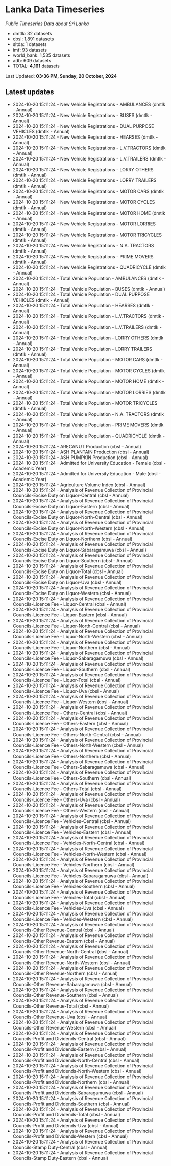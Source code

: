 # Lanka Data Timeseries
*Public Timeseries Data about Sri Lanka*

* dmtlk: 32 datasets
* cbsl: 1,891 datasets
* sltda: 1 datasets
* imf: 93 datasets
* world_bank: 1,535 datasets
* adb: 609 datasets
* TOTAL: **4,161** datasets

Last Updated: **03:36 PM, Sunday, 20 October, 2024**

## Latest updates

* 2024-10-20 15:11:24 - New Vehicle Registrations - AMBULANCES (dmtlk - Annual)
* 2024-10-20 15:11:24 - New Vehicle Registrations - BUSES (dmtlk - Annual)
* 2024-10-20 15:11:24 - New Vehicle Registrations - DUAL PURPOSE VEHICLES (dmtlk - Annual)
* 2024-10-20 15:11:24 - New Vehicle Registrations - HEARSES (dmtlk - Annual)
* 2024-10-20 15:11:24 - New Vehicle Registrations - L.V.TRACTORS (dmtlk - Annual)
* 2024-10-20 15:11:24 - New Vehicle Registrations - L.V.TRAILERS (dmtlk - Annual)
* 2024-10-20 15:11:24 - New Vehicle Registrations - LORRY OTHERS (dmtlk - Annual)
* 2024-10-20 15:11:24 - New Vehicle Registrations - LORRY TRAILERS (dmtlk - Annual)
* 2024-10-20 15:11:24 - New Vehicle Registrations - MOTOR CARS (dmtlk - Annual)
* 2024-10-20 15:11:24 - New Vehicle Registrations - MOTOR CYCLES (dmtlk - Annual)
* 2024-10-20 15:11:24 - New Vehicle Registrations - MOTOR HOME (dmtlk - Annual)
* 2024-10-20 15:11:24 - New Vehicle Registrations - MOTOR LORRIES (dmtlk - Annual)
* 2024-10-20 15:11:24 - New Vehicle Registrations - MOTOR TRICYCLES (dmtlk - Annual)
* 2024-10-20 15:11:24 - New Vehicle Registrations - N.A. TRACTORS (dmtlk - Annual)
* 2024-10-20 15:11:24 - New Vehicle Registrations - PRIME MOVERS (dmtlk - Annual)
* 2024-10-20 15:11:24 - New Vehicle Registrations - QUADRICYCLE (dmtlk - Annual)
* 2024-10-20 15:11:24 - Total Vehicle Population - AMBULANCES (dmtlk - Annual)
* 2024-10-20 15:11:24 - Total Vehicle Population - BUSES (dmtlk - Annual)
* 2024-10-20 15:11:24 - Total Vehicle Population - DUAL PURPOSE VEHICLES (dmtlk - Annual)
* 2024-10-20 15:11:24 - Total Vehicle Population - HEARSES (dmtlk - Annual)
* 2024-10-20 15:11:24 - Total Vehicle Population - L.V.TRACTORS (dmtlk - Annual)
* 2024-10-20 15:11:24 - Total Vehicle Population - L.V.TRAILERS (dmtlk - Annual)
* 2024-10-20 15:11:24 - Total Vehicle Population - LORRY OTHERS (dmtlk - Annual)
* 2024-10-20 15:11:24 - Total Vehicle Population - LORRY TRAILERS (dmtlk - Annual)
* 2024-10-20 15:11:24 - Total Vehicle Population - MOTOR CARS (dmtlk - Annual)
* 2024-10-20 15:11:24 - Total Vehicle Population - MOTOR CYCLES (dmtlk - Annual)
* 2024-10-20 15:11:24 - Total Vehicle Population - MOTOR HOME (dmtlk - Annual)
* 2024-10-20 15:11:24 - Total Vehicle Population - MOTOR LORRIES (dmtlk - Annual)
* 2024-10-20 15:11:24 - Total Vehicle Population - MOTOR TRICYCLES (dmtlk - Annual)
* 2024-10-20 15:11:24 - Total Vehicle Population - N.A. TRACTORS (dmtlk - Annual)
* 2024-10-20 15:11:24 - Total Vehicle Population - PRIME MOVERS (dmtlk - Annual)
* 2024-10-20 15:11:24 - Total Vehicle Population - QUADRICYCLE (dmtlk - Annual)
* 2024-10-20 15:11:24 - ARECANUT Production (cbsl - Annual)
* 2024-10-20 15:11:24 - ASH PLANTAIN Production (cbsl - Annual)
* 2024-10-20 15:11:24 - ASH PUMPKIN Production (cbsl - Annual)
* 2024-10-20 15:11:24 - Admitted for University Education - Female (cbsl - Academic Year)
* 2024-10-20 15:11:24 - Admitted for University Education - Male (cbsl - Academic Year)
* 2024-10-20 15:11:24 - Agriculture Volume Index (cbsl - Annual)
* 2024-10-20 15:11:24 - Analysis of Revenue Collection of Provincial Councils-Excise Duty on Liquor-Central (cbsl - Annual)
* 2024-10-20 15:11:24 - Analysis of Revenue Collection of Provincial Councils-Excise Duty on Liquor-Eastern (cbsl - Annual)
* 2024-10-20 15:11:24 - Analysis of Revenue Collection of Provincial Councils-Excise Duty on Liquor-North-Central (cbsl - Annual)
* 2024-10-20 15:11:24 - Analysis of Revenue Collection of Provincial Councils-Excise Duty on Liquor-North-Western (cbsl - Annual)
* 2024-10-20 15:11:24 - Analysis of Revenue Collection of Provincial Councils-Excise Duty on Liquor-Northern (cbsl - Annual)
* 2024-10-20 15:11:24 - Analysis of Revenue Collection of Provincial Councils-Excise Duty on Liquor-Sabaragamuwa (cbsl - Annual)
* 2024-10-20 15:11:24 - Analysis of Revenue Collection of Provincial Councils-Excise Duty on Liquor-Southern (cbsl - Annual)
* 2024-10-20 15:11:24 - Analysis of Revenue Collection of Provincial Councils-Excise Duty on Liquor-Total (cbsl - Annual)
* 2024-10-20 15:11:24 - Analysis of Revenue Collection of Provincial Councils-Excise Duty on Liquor-Uva (cbsl - Annual)
* 2024-10-20 15:11:24 - Analysis of Revenue Collection of Provincial Councils-Excise Duty on Liquor-Western (cbsl - Annual)
* 2024-10-20 15:11:24 - Analysis of Revenue Collection of Provincial Councils-Licence Fee - Liquor-Central (cbsl - Annual)
* 2024-10-20 15:11:24 - Analysis of Revenue Collection of Provincial Councils-Licence Fee - Liquor-Eastern (cbsl - Annual)
* 2024-10-20 15:11:24 - Analysis of Revenue Collection of Provincial Councils-Licence Fee - Liquor-North-Central (cbsl - Annual)
* 2024-10-20 15:11:24 - Analysis of Revenue Collection of Provincial Councils-Licence Fee - Liquor-North-Western (cbsl - Annual)
* 2024-10-20 15:11:24 - Analysis of Revenue Collection of Provincial Councils-Licence Fee - Liquor-Northern (cbsl - Annual)
* 2024-10-20 15:11:24 - Analysis of Revenue Collection of Provincial Councils-Licence Fee - Liquor-Sabaragamuwa (cbsl - Annual)
* 2024-10-20 15:11:24 - Analysis of Revenue Collection of Provincial Councils-Licence Fee - Liquor-Southern (cbsl - Annual)
* 2024-10-20 15:11:24 - Analysis of Revenue Collection of Provincial Councils-Licence Fee - Liquor-Total (cbsl - Annual)
* 2024-10-20 15:11:24 - Analysis of Revenue Collection of Provincial Councils-Licence Fee - Liquor-Uva (cbsl - Annual)
* 2024-10-20 15:11:24 - Analysis of Revenue Collection of Provincial Councils-Licence Fee - Liquor-Western (cbsl - Annual)
* 2024-10-20 15:11:24 - Analysis of Revenue Collection of Provincial Councils-Licence Fee - Others-Central (cbsl - Annual)
* 2024-10-20 15:11:24 - Analysis of Revenue Collection of Provincial Councils-Licence Fee - Others-Eastern (cbsl - Annual)
* 2024-10-20 15:11:24 - Analysis of Revenue Collection of Provincial Councils-Licence Fee - Others-North-Central (cbsl - Annual)
* 2024-10-20 15:11:24 - Analysis of Revenue Collection of Provincial Councils-Licence Fee - Others-North-Western (cbsl - Annual)
* 2024-10-20 15:11:24 - Analysis of Revenue Collection of Provincial Councils-Licence Fee - Others-Northern (cbsl - Annual)
* 2024-10-20 15:11:24 - Analysis of Revenue Collection of Provincial Councils-Licence Fee - Others-Sabaragamuwa (cbsl - Annual)
* 2024-10-20 15:11:24 - Analysis of Revenue Collection of Provincial Councils-Licence Fee - Others-Southern (cbsl - Annual)
* 2024-10-20 15:11:24 - Analysis of Revenue Collection of Provincial Councils-Licence Fee - Others-Total (cbsl - Annual)
* 2024-10-20 15:11:24 - Analysis of Revenue Collection of Provincial Councils-Licence Fee - Others-Uva (cbsl - Annual)
* 2024-10-20 15:11:24 - Analysis of Revenue Collection of Provincial Councils-Licence Fee - Others-Western (cbsl - Annual)
* 2024-10-20 15:11:24 - Analysis of Revenue Collection of Provincial Councils-Licence Fee - Vehicles-Central (cbsl - Annual)
* 2024-10-20 15:11:24 - Analysis of Revenue Collection of Provincial Councils-Licence Fee - Vehicles-Eastern (cbsl - Annual)
* 2024-10-20 15:11:24 - Analysis of Revenue Collection of Provincial Councils-Licence Fee - Vehicles-North-Central (cbsl - Annual)
* 2024-10-20 15:11:24 - Analysis of Revenue Collection of Provincial Councils-Licence Fee - Vehicles-North-Western (cbsl - Annual)
* 2024-10-20 15:11:24 - Analysis of Revenue Collection of Provincial Councils-Licence Fee - Vehicles-Northern (cbsl - Annual)
* 2024-10-20 15:11:24 - Analysis of Revenue Collection of Provincial Councils-Licence Fee - Vehicles-Sabaragamuwa (cbsl - Annual)
* 2024-10-20 15:11:24 - Analysis of Revenue Collection of Provincial Councils-Licence Fee - Vehicles-Southern (cbsl - Annual)
* 2024-10-20 15:11:24 - Analysis of Revenue Collection of Provincial Councils-Licence Fee - Vehicles-Total (cbsl - Annual)
* 2024-10-20 15:11:24 - Analysis of Revenue Collection of Provincial Councils-Licence Fee - Vehicles-Uva (cbsl - Annual)
* 2024-10-20 15:11:24 - Analysis of Revenue Collection of Provincial Councils-Licence Fee - Vehicles-Western (cbsl - Annual)
* 2024-10-20 15:11:24 - Analysis of Revenue Collection of Provincial Councils-Other Revenue-Central (cbsl - Annual)
* 2024-10-20 15:11:24 - Analysis of Revenue Collection of Provincial Councils-Other Revenue-Eastern (cbsl - Annual)
* 2024-10-20 15:11:24 - Analysis of Revenue Collection of Provincial Councils-Other Revenue-North-Central (cbsl - Annual)
* 2024-10-20 15:11:24 - Analysis of Revenue Collection of Provincial Councils-Other Revenue-North-Western (cbsl - Annual)
* 2024-10-20 15:11:24 - Analysis of Revenue Collection of Provincial Councils-Other Revenue-Northern (cbsl - Annual)
* 2024-10-20 15:11:24 - Analysis of Revenue Collection of Provincial Councils-Other Revenue-Sabaragamuwa (cbsl - Annual)
* 2024-10-20 15:11:24 - Analysis of Revenue Collection of Provincial Councils-Other Revenue-Southern (cbsl - Annual)
* 2024-10-20 15:11:24 - Analysis of Revenue Collection of Provincial Councils-Other Revenue-Total (cbsl - Annual)
* 2024-10-20 15:11:24 - Analysis of Revenue Collection of Provincial Councils-Other Revenue-Uva (cbsl - Annual)
* 2024-10-20 15:11:24 - Analysis of Revenue Collection of Provincial Councils-Other Revenue-Western (cbsl - Annual)
* 2024-10-20 15:11:24 - Analysis of Revenue Collection of Provincial Councils-Profit and Dividends-Central (cbsl - Annual)
* 2024-10-20 15:11:24 - Analysis of Revenue Collection of Provincial Councils-Profit and Dividends-Eastern (cbsl - Annual)
* 2024-10-20 15:11:24 - Analysis of Revenue Collection of Provincial Councils-Profit and Dividends-North-Central (cbsl - Annual)
* 2024-10-20 15:11:24 - Analysis of Revenue Collection of Provincial Councils-Profit and Dividends-North-Western (cbsl - Annual)
* 2024-10-20 15:11:24 - Analysis of Revenue Collection of Provincial Councils-Profit and Dividends-Northern (cbsl - Annual)
* 2024-10-20 15:11:24 - Analysis of Revenue Collection of Provincial Councils-Profit and Dividends-Sabaragamuwa (cbsl - Annual)
* 2024-10-20 15:11:24 - Analysis of Revenue Collection of Provincial Councils-Profit and Dividends-Southern (cbsl - Annual)
* 2024-10-20 15:11:24 - Analysis of Revenue Collection of Provincial Councils-Profit and Dividends-Total (cbsl - Annual)
* 2024-10-20 15:11:24 - Analysis of Revenue Collection of Provincial Councils-Profit and Dividends-Uva (cbsl - Annual)
* 2024-10-20 15:11:24 - Analysis of Revenue Collection of Provincial Councils-Profit and Dividends-Western (cbsl - Annual)
* 2024-10-20 15:11:24 - Analysis of Revenue Collection of Provincial Councils-Stamp Duty-Central (cbsl - Annual)
* 2024-10-20 15:11:24 - Analysis of Revenue Collection of Provincial Councils-Stamp Duty-Eastern (cbsl - Annual)